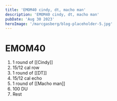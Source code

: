 ```yaml
---
title: 'EMOM40 cindy, dt, macho man'
description: 'EMOM40 cindy, dt, macho man'
pubDate: 'Aug 30 2023'
heroImage: '/marcgasberg/blog-placeholder-5.jpg'
---
```

# EMOM40
1. 1 round of [[Cindy]] 
2. 15/12 cal row
3. 1 round of [[DT]]
4. 15/12 cal echo
5. 1 round of [[Macho man]]
7. 100 DU
8. Rest 

